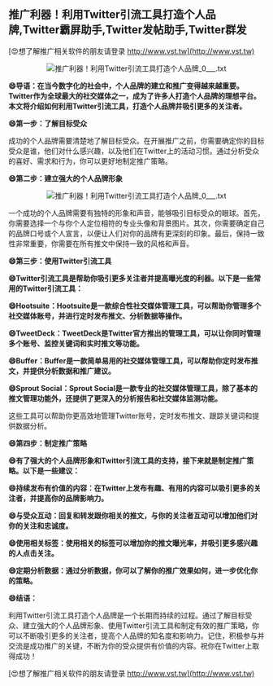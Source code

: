 ## **推广利器！利用Twitter引流工具打造个人品牌,Twitter霸屏助手,Twitter发帖助手,Twitter群发**

[😍想了解推广相关软件的朋友请登录 http://www.vst.tw](http://www.vst.tw)

 <center><img src="https://vst.tw/MP4/tuiguang/png/0.png" alt="推广利器！利用Twitter引流工具打造个人品牌_0___.txt"></center>

**😄导语：在当今数字化的社会中，个人品牌的建立和推广变得越来越重要。Twitter作为全球最大的社交媒体之一，成为了许多人打造个人品牌的理想平台。本文将介绍如何利用Twitter引流工具，打造个人品牌并吸引更多的关注者。**

**😄第一步：了解目标受众**

成功的个人品牌需要清楚地了解目标受众。在开展推广之前，你需要确定你的目标受众是谁，他们对什么感兴趣，以及他们在Twitter上的活动习惯。通过分析受众的喜好、需求和行为，你可以更好地制定推广策略。

**😄第二步：建立强大的个人品牌形象**

 <center><img src="https://vst.tw/MP4/tuiguang/png/7.png" alt="推广利器！利用Twitter引流工具打造个人品牌_0___.txt"></center>

一个成功的个人品牌需要有独特的形象和声音，能够吸引目标受众的眼球。首先，你需要选择一个与你个人定位相符的专业头像和背景图片。其次，你需要确定自己的品牌口号或个人宣言，以便让人们对你的品牌有更深刻的印象。最后，保持一致性非常重要，你需要在所有推文中保持一致的风格和声音。

**😄第三步：使用Twitter引流工具**

**😄Twitter引流工具是帮助你吸引更多关注者并提高曝光度的利器。以下是一些常用的Twitter引流工具：**

**😄Hootsuite：Hootsuite是一款综合性社交媒体管理工具，可以帮助你管理多个社交媒体账号，并进行定时发布推文、分析数据等操作。**

**😄TweetDeck：TweetDeck是Twitter官方推出的管理工具，可以让你同时管理多个账号、监控关键词和实时推文等功能。**

**😄Buffer：Buffer是一款简单易用的社交媒体管理工具，可以帮助你定时发布推文，并提供分析数据和推广建议。**

**😄Sprout Social：Sprout Social是一款专业的社交媒体管理工具，除了基本的推文管理功能外，还提供了更深入的分析报告和社交媒体监测功能。**

这些工具可以帮助你更高效地管理Twitter账号，定时发布推文、跟踪关键词和提供数据分析。

**😄第四步：制定推广策略**

**😄有了强大的个人品牌形象和Twitter引流工具的支持，接下来就是制定推广策略。以下是一些建议：**

**😄持续发布有价值的内容：在Twitter上发布有趣、有用的内容可以吸引更多的关注者，并提高你的品牌影响力。**

**😄与受众互动：回复和转发跟你相关的推文，与你的关注者互动可以增加他们对你的关注和忠诚度。**

**😄使用相关标签：使用相关的标签可以增加你的推文曝光率，并吸引更多感兴趣的人点击关注。**

**😄定期分析数据：通过分析数据，你可以了解你的推广效果如何，进一步优化你的策略。**

**😄结语：**

利用Twitter引流工具打造个人品牌是一个长期而持续的过程。通过了解目标受众、建立强大的个人品牌形象、使用Twitter引流工具和制定有效的推广策略，你可以不断吸引更多的关注者，提高个人品牌的知名度和影响力。记住，积极参与并交流是成功推广的关键，不断为你的受众提供有价值的内容。祝你在Twitter上取得成功！

[😍想了解推广相关软件的朋友请登录 http://www.vst.tw](http://www.vst.tw)



